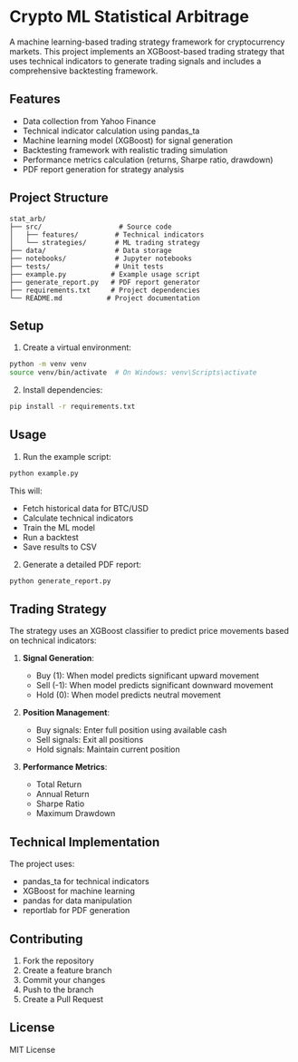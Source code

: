 # Crypto ML Statistical Arbitrage

A machine learning-based trading strategy framework for cryptocurrency markets. This project implements an XGBoost-based trading strategy that uses technical indicators to generate trading signals and includes a comprehensive backtesting framework.

## Features

- Data collection from Yahoo Finance
- Technical indicator calculation using pandas_ta
- Machine learning model (XGBoost) for signal generation
- Backtesting framework with realistic trading simulation
- Performance metrics calculation (returns, Sharpe ratio, drawdown)
- PDF report generation for strategy analysis

## Project Structure

```
stat_arb/
├── src/                   # Source code
│   ├── features/         # Technical indicators
│   └── strategies/       # ML trading strategy
├── data/                 # Data storage
├── notebooks/            # Jupyter notebooks
├── tests/                # Unit tests
├── example.py           # Example usage script
├── generate_report.py   # PDF report generator
├── requirements.txt     # Project dependencies
└── README.md           # Project documentation
```

## Setup

1. Create a virtual environment:
```bash
python -m venv venv
source venv/bin/activate  # On Windows: venv\Scripts\activate
```

2. Install dependencies:
```bash
pip install -r requirements.txt
```

## Usage

1. Run the example script:
```bash
python example.py
```

This will:
- Fetch historical data for BTC/USD
- Calculate technical indicators
- Train the ML model
- Run a backtest
- Save results to CSV

2. Generate a detailed PDF report:
```bash
python generate_report.py
```

## Trading Strategy

The strategy uses an XGBoost classifier to predict price movements based on technical indicators:

1. **Signal Generation**:
   - Buy (1): When model predicts significant upward movement
   - Sell (-1): When model predicts significant downward movement
   - Hold (0): When model predicts neutral movement

2. **Position Management**:
   - Buy signals: Enter full position using available cash
   - Sell signals: Exit all positions
   - Hold signals: Maintain current position

3. **Performance Metrics**:
   - Total Return
   - Annual Return
   - Sharpe Ratio
   - Maximum Drawdown

## Technical Implementation

The project uses:
- pandas_ta for technical indicators
- XGBoost for machine learning
- pandas for data manipulation
- reportlab for PDF generation

## Contributing

1. Fork the repository
2. Create a feature branch
3. Commit your changes
4. Push to the branch
5. Create a Pull Request

## License

MIT License 